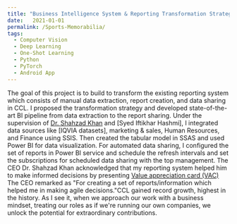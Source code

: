 ```yaml
---
title: "Business Intelligence System & Reporting Transformation Strategy"
date:   2021-01-01
permalink: /Sports-Memorabilia/
tags:
  - Computer Vision
  - Deep Learning
  - One-Shot Learning
  - Python
  - PyTorch
  - Android App
---
```


The goal of this project is to build to transform the existing reporting system which consists of manual data extraction, report creation, and data sharing in CCL. I proposed the transformation strategy and developed state-of-the-art BI pipeline from data extraction to the report sharing. Under the supervision of [Dr. Shahzad Khan](https://www.linkedin.com/in/shahzad-khan-14372226) and [Syed Iftikhar Hashmi], I integrated data sources like [IQVIA datasets], marketing & sales, Human Resources, and Finance using SSIS. Then created the tabular model in SSAS and used Power BI for data visualization. For automated data sharing, I configured the set of reports in Power BI service and schedule the refresh intervals and set the subscriptions for scheduled data sharing with the top management. The CEO Dr. Shahzad Khan acknowledged that my reporting system helped him to make informed decisions by presenting [Value appreciation card (VAC)](https://www.linkedin.com/posts/dataguy-ali_bisuccessstories-bianalyst-ccl-activity-7234109955044204544-5T8y?utm_source=share&utm_medium=member_desktop) The CEO remarked as "For creating a set of reports/information which helped me in making agile decisions."CCL gained record growth, highest in the history. As I see it, when we approach our work with a business mindset, treating our roles as if we're running our own companies, we unlock the potential for extraordinary contributions. 
